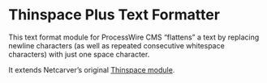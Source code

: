 Thinspace Plus Text Formatter
=============================

This text format module for ProcessWire CMS “flattens” a text by replacing newline characters (as well as repeated consecutive whitespace characters) with just one space character.

It extends Netcarver’s original [Thinspace module](https://github.com/netcarver/PW-TextformatterThinspace).